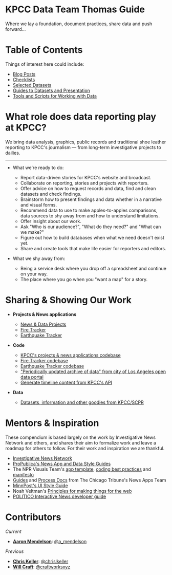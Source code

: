 KPCC Data Team Thomas Guide
===========================================================================

Where we lay a foundation, document practices, share data and push forward...

Table of Contents
=================
Things of interest here could include:

* [Blog Posts](/blog)
* [Checklists](/checklists)
* [Selected Datasets](/data)
* [Guides to Datasets and Presentation](/guides)
* [Tools and Scripts for Working with Data](/tools-and-scripts)

What role does data reporting play at KPCC?
====================================

We bring data analysis, graphics, public records and traditional shoe leather reporting to KPCC's journalism — from long-term investigative projects to dailies. 

----

* What we're ready to do:
    * Report data-driven stories for KPCC's website and broadcast.
    * Collaborate on reporting, stories and projects with reporters.
    * Offer advice on how to request records and data, find and clean datasets and check findings.
    * Brainstorm how to present findings and data whether in a narrative and visual forms.
    * Recommend data to use to make apples-to-apples comparisons, data sources to shy away from and how to understand limitations.
    * Offer insight about our work.
    * Ask "Who is our audience?", "What do they need?" and "What can we make?"
    * Figure out how to build databases when what we need doesn't exist yet.
    * Share and create tools that make life easier for reporters and editors.

* What we shy away from:
    * Being a service desk where you drop off a spreadsheet and continue on your way.
    * The place where you go when you "want a map" for a story.

Sharing & Showing Our Work
==========================

* **Projects & News applications**
    * [News & Data Projects](http://projects.scpr.org/)
    * [Fire Tracker](http://firetracker.scpr.org/)
    * [Earthquake Tracker](http://earthquakes.scpr.org/)

* **Code**
    * [KPCC's projects & news applications codebase](https://github.com/SCPR/static-projects)
    * [Fire Tracker codebase](https://github.com/SCPR/firetracker)
    * [Earthquake Tracker codebase](https://github.com/SCPR/calif-earthquakes)
    * ["Periodically updated archive of data" from city of Los Angeles open data portal](https://github.com/SCPR/opendata-la-watchdog)
    * [Generate timeline content from KPCC's API](https://github.com/SCPR/timeline-data-generator)

* **Data**
    * [Datasets, information and other goodies from KPCC/SCPR](https://github.com/SCPR/data)

Mentors & Inspiration
=====================

These compendium is based largely on the work by Investigative News Network and others, and shares their aim to formalize work and leave a roadmap for others to follow. For their work and inspiration we are thankful.

* [Investigative News Network](https://github.com/inn/docs)
* [ProPublica's News App and Data Style Guides](https://github.com/propublica/guides)
* The NPR Visuals Team's [app template](https://github.com/nprapps/app-template), [coding best practices](https://github.com/nprapps/bestpractices) and [manifesto](http://blog.apps.npr.org/2014/06/04/how-we-work.html)
* [Guides](https://github.com/newsapps/guides) and [Process Docs](http://blog.apps.chicagotribune.com/2014/03/05/everything-you-ever-wanted-to-know-about-the-news-apps-process/) from The Chicago Tribune's News Apps Team
* [MinnPost's UI Style Guide](https://github.com/MinnPost/minnpost-styles)
* Noah Veltman's [Principles for making things for the web](https://github.com/veltman/principles/blob/master/README.md)
* [POLITICO Interactive News developer guide](https://politico.gitbooks.io/politico-newsroom-developer-guide/content/)

Contributors
============

*Current*

* **[Aaron Mendelson](https://github.com/amendelson)**: [@a_mendelson](https://twitter.com/a_mendelson)

*Previous*

* **[Chris Keller](https://github.com/chrislkeller)**: [@chrislkeller](http://twitter.com/chrislkeller)
* **[Will Craft](https://github.com/wcraft)**: [@craftworksxyz](https://twitter.com/craftworksxyz)
